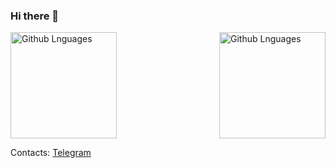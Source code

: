### Hi there 👋

<!--
**seagirl1110/seagirl1110** is a ✨ _special_ ✨ repository because its `README.md` (this file) appears on your GitHub profile.

Here are some ideas to get you started:

- 🔭 I’m currently working on ...
- 🌱 I’m currently learning ...
- 👯 I’m looking to collaborate on ...
- 🤔 I’m looking for help with ...
- 💬 Ask me about ...
- 📫 How to reach me: ...
- 😄 Pronouns: ...
- ⚡ Fun fact: ...
-->

<img height="170em"  align="right" alt="Github Lnguages" src="https://github-readme-codewars-stats.herokuapp.com/api/?username=seagirl1110&card&colormode=bright_mode" />
<img height="170em"  alt="Github Lnguages" src="https://github-readme-stats-eight-theta.vercel.app/api/top-langs/?username=seagirl1110&layout=compact" />

Contacts:
<a target='_blank' title='Telegram' href="https://t.me/seagirl1110">Telegram</a>
